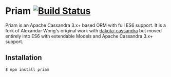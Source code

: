 # Priam [![Build Status](https://travis-ci.org/Svjard/priam.svg?branch=master)](https://travis-ci.org/Svjard/priam) 

Priam is an Apache Cassandra 3.x+ based ORM with full ES6 support. It is a fork of Alexandar Wong's original work with [dakota-cassandra](https://github.com/ahlwong/dakota-cassandra) but moved entirely into ES6 with extendable Models and Apache Cassandra 3.x+ support.

## Installation

```bash
$ npm install priam
```
